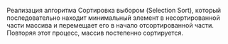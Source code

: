 Реализация алгоритма Сортировка выбором (Selection Sort), который последовательно находит минимальный элемент в несортированной части массива и перемещает его в начало отсортированной части. Повторяя этот процесс, массив постепенно сортируется.

